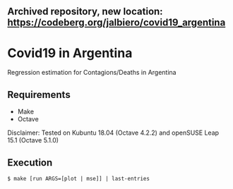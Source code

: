 Archived repository, new location: https://codeberg.org/jalbiero/covid19_argentina
---

# Covid19 in Argentina

Regression estimation for Contagions/Deaths in Argentina

## Requirements

- Make
- Octave

Disclaimer: Tested on Kubuntu 18.04 (Octave 4.2.2) and openSUSE Leap 15.1 (Octave 5.1.0)

## Execution

```console
$ make [run ARGS=[plot | mse]] | last-entries
```

